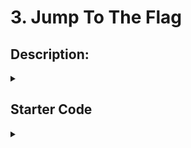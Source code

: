 # 3. Jump To The Flag
## Description:
<details>
<summary><b></b></summary><br/>
There are _2_ types of jumps:

1. A jump of height _1_.
2. A jump of height _bigJump_.

Determine the minimum number of jumps it will take the climber to reach the flag's exact height.

**Example**:
>_flagHeight = 8_
>_bigJump = 3_

The climber starts at height _0_, takes two jumps of height _bigJump_ and two of height _1_ to reach exactly _8_ units in _4_ jumps.

**Function Description**:

Complete the function _jumps_ in the editor below.

_jumps_ has the following parameter(s):
`_int flagHeight:_  an integer, the flag height`
`_int_ _bigJump:_  an integer, the height of the second type of jump`

**Returns**:
> _int:_ an integer, the minimum number of jumps necessary

**Constraints**:
>- _1 ≤ bigJump, flagHeight ≤ 109_

**Input Format for Custom Testing**:

Input from stdin will be processed as follows and passed to the function.
- The first line contains an integer _flagHeight_.
- The second line contains an integer _bigJump_.

<details>
<summary><b>Sample Case 0:</b></summary><br/>
</details>

**Sample Input**:
```
STDIN     Function

---

3      →  flagHeight = 3
1      →  bigJump = 1
```

**Sample Output**:
>3

**Explanation**:
>The climber can only jump _1_ unit or _bigJump_ units. With _bigJump = 1_, the climber can only make _1_-unit jumps. It will take _3_ jumps to reach the flag. Sample Case 1

**Sample Input**:
```
STDIN     Function

---

3      →  flagHeight = 3
2      →  bigJump = 2
```

**Sample Output**:
>2

**Explanation**:
>The climber will jump _bigJump = 2_ units and then _1_ unit to reach the flag with _2_ jumps. Sample Case 2

**Sample Input**:
```
STDIN     Function

---

3      →  flagHeight = 3
3      →  bigJump = 3
```

**Sample Output**:
>1

**Explanation**:
> The climber will make _1_ jump _bigJump = 3_ units up the wall to reach the flag.
</details>
</details>

## Starter Code
<details>
<summary><b></b></summary><br/>
```java
import java.io.*;
import java.math.*;
import java.security.*;
import java.text.*;
import java.util.*;
import java.util.concurrent.*;
import java.util.function.*;
import java.util.regex.*;
import java.util.stream.*;

import static java.util.stream.Collectors.joining;
import static java.util.stream.Collectors.toList;

class Result {
    /*
     * Complete the 'jumps' function below
     * The function is expected to return an INTEGER
     * The function accepts following parameters:
     *  1. INTEGER flagHeight
     *  2. INTEGER bigJump
     */

    public static int jumps(int flagHeight, int bigJump) {
        // Write your code here

    }

public class Solution {
    public static void main(String[] args) throws IOException {
        BufferedReader bufferedReader = new BufferedReader(new InputStreamReader(System.in));
        BufferedWriter bufferedWriter = new BufferedWriter(new FileWriter(System.getenv("OUTPUT_PATH")));

        int flagHeight = Integer.parseInt(bufferedReader.readLine().trim());
        int bigJump = Integer.parseInt(bufferedReader.readLine().trim());
        int result = Result.jumps(flagHeight, bigJump);
        
        bufferedWriter.write(String.valueOf(result));
        bufferedWriter.newLine();
        bufferedReader.close();
        bufferedWriter.close();
    }
}
```
</details>

## Solution
<details>
<summary><b></b></summary><br/>

</details>
